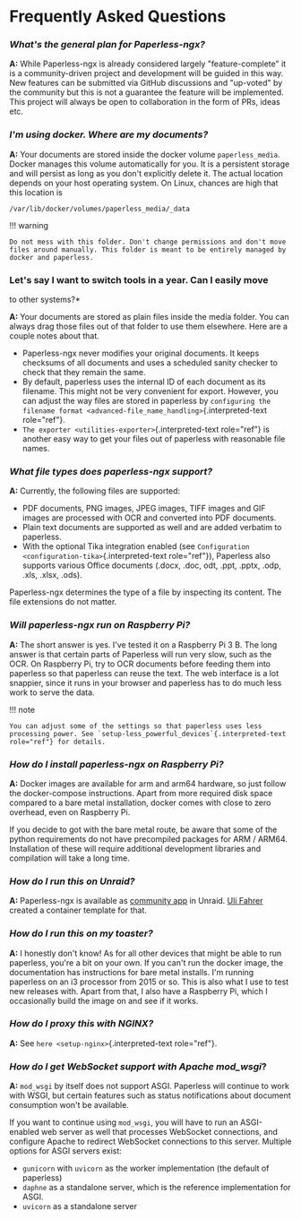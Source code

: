 # Frequently Asked Questions

### _What's the general plan for Paperless-ngx?_

**A:** While Paperless-ngx is already considered largely
"feature-complete" it is a community-driven project and development
will be guided in this way. New features can be submitted via GitHub
discussions and "up-voted" by the community but this is not a
guarantee the feature will be implemented. This project will always be
open to collaboration in the form of PRs, ideas etc.

### _I'm using docker. Where are my documents?_

**A:** Your documents are stored inside the docker volume
`paperless_media`. Docker manages this volume automatically for you. It
is a persistent storage and will persist as long as you don't
explicitly delete it. The actual location depends on your host operating
system. On Linux, chances are high that this location is

```
/var/lib/docker/volumes/paperless_media/_data
```

!!! warning

    Do not mess with this folder. Don't change permissions and don't move
    files around manually. This folder is meant to be entirely managed by
    docker and paperless.

### Let's say I want to switch tools in a year. Can I easily move

to other systems?\*

**A:** Your documents are stored as plain files inside the media folder.
You can always drag those files out of that folder to use them
elsewhere. Here are a couple notes about that.

- Paperless-ngx never modifies your original documents. It keeps
  checksums of all documents and uses a scheduled sanity checker to
  check that they remain the same.
- By default, paperless uses the internal ID of each document as its
  filename. This might not be very convenient for export. However, you
  can adjust the way files are stored in paperless by
  `configuring the filename format <advanced-file_name_handling>`{.interpreted-text
  role="ref"}.
- `The exporter <utilities-exporter>`{.interpreted-text role="ref"} is
  another easy way to get your files out of paperless with reasonable
  file names.

### _What file types does paperless-ngx support?_

**A:** Currently, the following files are supported:

- PDF documents, PNG images, JPEG images, TIFF images and GIF images
  are processed with OCR and converted into PDF documents.
- Plain text documents are supported as well and are added verbatim to
  paperless.
- With the optional Tika integration enabled (see
  `Configuration <configuration-tika>`{.interpreted-text role="ref"}),
  Paperless also supports various Office documents (.docx, .doc, odt,
  .ppt, .pptx, .odp, .xls, .xlsx, .ods).

Paperless-ngx determines the type of a file by inspecting its content.
The file extensions do not matter.

### _Will paperless-ngx run on Raspberry Pi?_

**A:** The short answer is yes. I've tested it on a Raspberry Pi 3 B.
The long answer is that certain parts of Paperless will run very slow,
such as the OCR. On Raspberry Pi, try to OCR documents before feeding
them into paperless so that paperless can reuse the text. The web
interface is a lot snappier, since it runs in your browser and paperless
has to do much less work to serve the data.

!!! note

    You can adjust some of the settings so that paperless uses less
    processing power. See `setup-less_powerful_devices`{.interpreted-text
    role="ref"} for details.

### _How do I install paperless-ngx on Raspberry Pi?_

**A:** Docker images are available for arm and arm64 hardware, so just
follow the docker-compose instructions. Apart from more required disk
space compared to a bare metal installation, docker comes with close to
zero overhead, even on Raspberry Pi.

If you decide to got with the bare metal route, be aware that some of
the python requirements do not have precompiled packages for ARM /
ARM64. Installation of these will require additional development
libraries and compilation will take a long time.

### _How do I run this on Unraid?_

**A:** Paperless-ngx is available as [community
app](https://unraid.net/community/apps?q=paperless-ngx) in Unraid. [Uli
Fahrer](https://github.com/Tooa) created a container template for that.

### _How do I run this on my toaster?_

**A:** I honestly don't know! As for all other devices that might be
able to run paperless, you're a bit on your own. If you can't run the
docker image, the documentation has instructions for bare metal
installs. I'm running paperless on an i3 processor from 2015 or so.
This is also what I use to test new releases with. Apart from that, I
also have a Raspberry Pi, which I occasionally build the image on and
see if it works.

### _How do I proxy this with NGINX?_

**A:** See `here <setup-nginx>`{.interpreted-text role="ref"}.

### _How do I get WebSocket support with Apache mod_wsgi_?

**A:** `mod_wsgi` by itself does not support ASGI. Paperless will
continue to work with WSGI, but certain features such as status
notifications about document consumption won't be available.

If you want to continue using `mod_wsgi`, you will have to run an
ASGI-enabled web server as well that processes WebSocket connections,
and configure Apache to redirect WebSocket connections to this server.
Multiple options for ASGI servers exist:

- `gunicorn` with `uvicorn` as the worker implementation (the default
  of paperless)
- `daphne` as a standalone server, which is the reference
  implementation for ASGI.
- `uvicorn` as a standalone server
